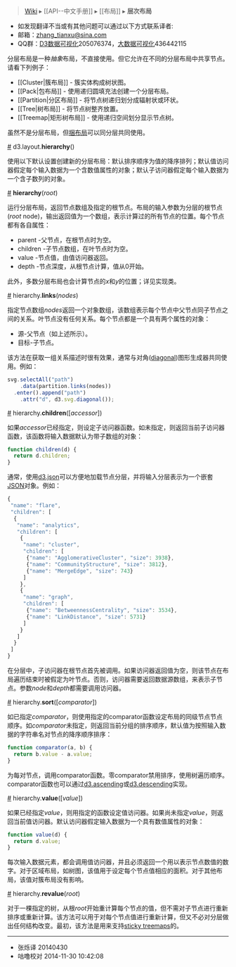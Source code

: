 > [Wiki](Home) ▸ [[API--中文手册]] ▸ [[布局]] ▸ **层次布局**

* 如发现翻译不当或有其他问题可以通过以下方式联系译者:
* 邮箱：zhang_tianxu@sina.com
* QQ群：[D3数据可视化](http://jq.qq.com/?_wv=1027&k=ZGcqYF)205076374，[大数据可视化](http://jq.qq.com/?_wv=1027&k=S8wGMe)436442115

分层布局是一种*抽象*布局，不直接使用。但它允许在不同的分层布局中共享节点。请看下列例子：

* [[Cluster|簇布局]] - 簇实体构成树状图。
* [[Pack|包布局]] - 使用递归圆填充法创建一个分层布局。
* [[Partition|分区布局]] - 将节点树递归划分成辐射状或环状。
* [[Tree|树布局]] - 将节点树整齐放置。
* [[Treemap|矩形树布局]] - 使用递归空间划分显示节点树。

虽然不是分层布局，但[捆布局](捆布局)可以同分层共同使用。

<a name="hierarchy" href="#hierarchy">#</a> d3.layout.<b>hierarchy</b>()

使用以下默认设置创建新的分层布局：默认排序顺序为值的降序排列；默认值访问器假定每个输入数据为一个含数值属性的对象；默认子访问器假定每个输入数据为一个含子数列的对象。

<a name="_hierarchy" href="#_hierarchy">#</a> <b>hierarchy</b>(<i>root</i>)

运行分层布局，返回节点数组及指定的根节点。布局的输入参数为分层的根节点(*root* node)，输出返回值为一个数组，表示计算过的所有节点的位置。每个节点都有各自属性：

* parent -父节点，在根节点时为空。
* children -子节点数组，在叶节点时为空。
* value -节点值，由值访问器返回。
* depth -节点深度，从根节点计算，值从0开始。

此外，多数分层布局也会计算节点的*x*和*y*的位置；详见实现类。

<a name="links" href="#links">#</a> hierarchy.<b>links</b>(<i>nodes</i>)

指定节点数组*nodes*返回一个对象数组，该数组表示每个节点中父节点同子节点之间的关系。叶节点没有任何关系。每个节点都是一个具有两个属性的对象：

* 源-父节点（如上述所示）。
* 目标-子节点。

该方法在获取一组关系描述时很有效果，通常与对角([diagonal](SVG-形状#diagonal))图形生成器共同使用。例如：

```javascript
svg.selectAll("path")
    .data(partition.links(nodes))
  .enter().append("path")
    .attr("d", d3.svg.diagonal());
```

<a name="children" href="#children">#</a> hierarchy.<b>children</b>([<i>accessor</i>])

如果*accessor*已经指定，则设定子访问器函数。如未指定，则返回当前子访问器函数，该函数将输入数据默认为带子数组的对象：

```javascript
function children(d) {
  return d.children;
}
```

通常，使用[d3.json](请求#d3_json)可以方便地加载节点分层，并将输入分层表示为一个嵌套[JSON](http://json.org)对象。例如：

```javascript
{
 "name": "flare",
 "children": [
  {
   "name": "analytics",
   "children": [
    {
     "name": "cluster",
     "children": [
      {"name": "AgglomerativeCluster", "size": 3938},
      {"name": "CommunityStructure", "size": 3812},
      {"name": "MergeEdge", "size": 743}
     ]
    },
    {
     "name": "graph",
     "children": [
      {"name": "BetweennessCentrality", "size": 3534},
      {"name": "LinkDistance", "size": 5731}
     ]
    }
   ]
  }
 ]
}
```

在分层中，子访问器在根节点首先被调用。如果访问器返回值为空，则该节点在布局遍历结束时被假定为叶节点。否则，访问器需要返回数据源数组，来表示子节点。参数*node*和*depth*都需要调用访问器。

<a name="sort" href="#sort">#</a> hierarchy.<b>sort</b>([<i>comparator</i>])

如已指定*comparator*，则使用指定的comparator函数设定布局的同级节点节点顺序。如*comparator*未指定，则返回当前分组的排序顺序，默认值为按照输入数据的字符串名对节点的降序顺序排序：

```javascript
function comparator(a, b) {
  return b.value - a.value;
}
```

为每对节点，调用comparator函数。零comparator禁用排序，使用树遍历顺序。comparator函数也可以通过[d3.ascending](数组#d3_ascending)或[d3.descending](数组#d3_descending)实现。

<a name="value" href="#value">#</a> hierarchy.<b>value</b>([<i>value</i>])

如果已经指定*value*，则用指定的函数设定值访问器。如果尚未指定*value*，则返回当前值访问器。默认访问器假定输入数据为一个具有数值属性的对象：

```javascript
function value(d) {
  return d.value;
}
```

每次输入数据元素，都会调用值访问器，并且必须返回一个用以表示节点数值的数字。对于区域布局，如树图，该值用于设定每个节点值相应的面积。对于其他布局，该值对簇布局没有影响。

<a name="revalue" href="#revalue">#</a> hierarchy.<b>revalue</b>(<i>root</i>)

对于一棵指定的树，从根*root*开始重计算每个节点的值，但不需对子节点进行重新排序或重新计算。该方法可以用于对每个节点值进行重新计算，但又不必对分层做出任何结构改变。最初，该方法是用来支持[sticky treemaps](矩形树布局#sticky)的。

----
* 张烁译 20140430 
* 咕噜校对 2014-11-30 10:42:08